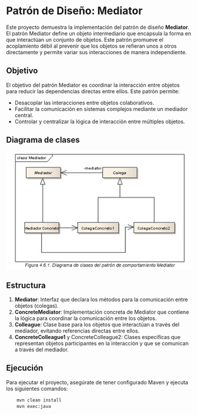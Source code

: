 # Patrón de Diseño: Mediator
Este proyecto demuestra la implementación del patrón de diseño **Mediator**. El patrón Mediator define un objeto intermediario que encapsula la forma en que interactúan un conjunto de objetos. Este patrón promueve el acoplamiento débil al prevenir que los objetos se refieran unos a otros directamente y permite variar sus interacciones de manera independiente.

## Objetivo
El objetivo del patrón Mediator es coordinar la interacción entre objetos para reducir las dependencias directas entre ellos. Este patrón permite:

- Desacoplar las interacciones entre objetos colaborativos.
- Facilitar la comunicación en sistemas complejos mediante un mediador central.
- Controlar y centralizar la lógica de interacción entre múltiples objetos.

## Diagrama de clases
![Diagrama de clases del patrón de comportamiento Mediator](src/main/resources/img/image.png)

## Estructura
1. **Mediator**: Interfaz que declara los métodos para la comunicación entre objetos (colegas).
2. **ConcreteMediator**: Implementación concreta de Mediator que contiene la lógica para coordinar la comunicación entre los objetos.
3. **Colleague**: Clase base para los objetos que interactúan a través del mediador, evitando referencias directas entre ellos.
4. **ConcreteColleague1** y ConcreteColleague2: Clases específicas que representan objetos participantes en la interacción y que se comunican a través del mediador.

## Ejecución
Para ejecutar el proyecto, asegúrate de tener configurado Maven y ejecuta los siguientes comandos:
```bash
    mvn clean install
    mvn exec:java
